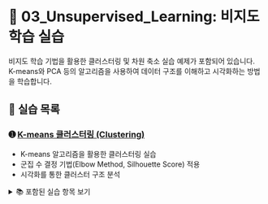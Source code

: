 # 📘 03_Unsupervised_Learning: 비지도 학습 실습

비지도 학습 기법을 활용한 클러스터링 및 차원 축소 실습 예제가 포함되어 있습니다.  
K-means와 PCA 등의 알고리즘을 사용하여 데이터 구조를 이해하고 시각화하는 방법을 학습합니다.

## 📄 실습 목록

### ➊ [K-means 클러스터링 (Clustering)](https://colab.research.google.com/github/Dropthe-bit/ai_portfolio/blob/main/03_Unsupervised_Learning/3_1_machine_learning2_clustering.ipynb)
- K-means 알고리즘을 활용한 클러스터링 실습  
- 군집 수 결정 기법(Elbow Method, Silhouette Score) 적용  
- 시각화를 통한 클러스터 구조 분석 

<details>
<summary>📚 포함된 실습 항목 보기</summary>

- **계층적 군집화 (Hierarchical Clustering)**  
  - 덴드로그램 시각화  
  - 실루엣 계수 분석  
- **중심기반 군집화 (Centroid-based: K-means)**  
  - Elbow Method, Silhouette Score, ARI  
  - 최적 k값 탐색 및 시각화  
- **밀도기반 군집화 (Density-based: DBSCAN)**  
  - 이상치 탐지 포함  
  - ARI, Silhouette Score 활용  
- `KneeLocator`, `clusteval` 활용 자동 군집 수 탐색  
- `matplotlib`, `seaborn` 기반 시각화  
- 차원 축소 기법(PCA 등)과의 통합 분석  
- 실제 레이블과 군집 비교 분석 (예: iris species) 

</details>
